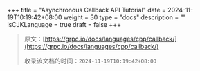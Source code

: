 +++
title = "Asynchronous Callback API Tutorial"
date = 2024-11-19T10:19:42+08:00
weight = 30
type = "docs"
description = ""
isCJKLanguage = true
draft = false
+++

> 原文：[https://grpc.io/docs/languages/cpp/callback/](https://grpc.io/docs/languages/cpp/callback/)
>
> 收录该文档的时间：`2024-11-19T10:19:42+08:00`
